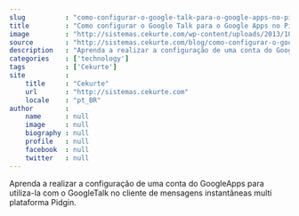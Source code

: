 ```yaml
---
slug          : "como-configurar-o-google-talk-para-o-google-apps-no-pidgin"
title         : "Como configurar o Google Talk para o Google Apps no Pidgin"
image         : "http://sistemas.cekurte.com/wp-content/uploads/2013/10/pidgin.jpg"
source        : "http://sistemas.cekurte.com/blog/como-configurar-o-google-talk-para-o-google-apps-no-pidgin/"
description   : "Aprenda a realizar a configuração de uma conta do GoogleApps para utiliza-la com o GoogleTalk no cliente de mensagens instantâneas multi plataforma Pidgin."
categories    : ['technology']
tags          : ['Cekurte']
site          :
    title     : "Cekurte"
    url       : "http://sistemas.cekurte.com"
    locale    : "pt_BR"
author        :
    name      : null
    image     : null
    biography : null
    profile   : null
    facebook  : null
    twitter   : null
---
```


Aprenda a realizar a configuração de uma conta do GoogleApps para utiliza-la com o GoogleTalk no cliente de mensagens instantâneas multi plataforma Pidgin.
